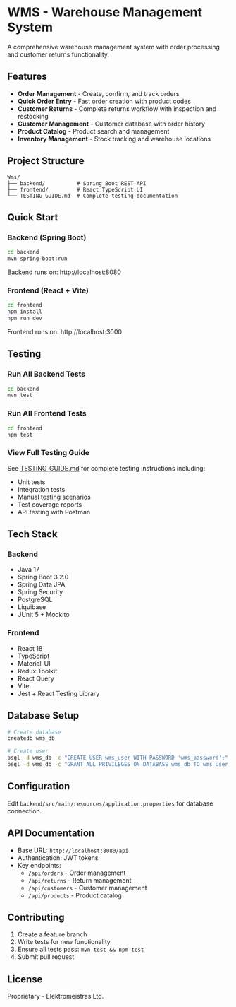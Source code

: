 # WMS - Warehouse Management System

A comprehensive warehouse management system with order processing and customer returns functionality.

## Features

- **Order Management** - Create, confirm, and track orders
- **Quick Order Entry** - Fast order creation with product codes
- **Customer Returns** - Complete returns workflow with inspection and restocking
- **Customer Management** - Customer database with order history
- **Product Catalog** - Product search and management
- **Inventory Management** - Stock tracking and warehouse locations

## Project Structure

```
Wms/
├── backend/          # Spring Boot REST API
├── frontend/         # React TypeScript UI
└── TESTING_GUIDE.md  # Complete testing documentation
```

## Quick Start

### Backend (Spring Boot)

```bash
cd backend
mvn spring-boot:run
```

Backend runs on: http://localhost:8080

### Frontend (React + Vite)

```bash
cd frontend
npm install
npm run dev
```

Frontend runs on: http://localhost:3000

## Testing

### Run All Backend Tests

```bash
cd backend
mvn test
```

### Run All Frontend Tests

```bash
cd frontend
npm test
```

### View Full Testing Guide

See [TESTING_GUIDE.md](TESTING_GUIDE.md) for complete testing instructions including:
- Unit tests
- Integration tests
- Manual testing scenarios
- Test coverage reports
- API testing with Postman

## Tech Stack

### Backend
- Java 17
- Spring Boot 3.2.0
- Spring Data JPA
- Spring Security
- PostgreSQL
- Liquibase
- JUnit 5 + Mockito

### Frontend
- React 18
- TypeScript
- Material-UI
- Redux Toolkit
- React Query
- Vite
- Jest + React Testing Library

## Database Setup

```bash
# Create database
createdb wms_db

# Create user
psql -d wms_db -c "CREATE USER wms_user WITH PASSWORD 'wms_password';"
psql -d wms_db -c "GRANT ALL PRIVILEGES ON DATABASE wms_db TO wms_user;"
```

## Configuration

Edit `backend/src/main/resources/application.properties` for database connection.

## API Documentation

- Base URL: `http://localhost:8080/api`
- Authentication: JWT tokens
- Key endpoints:
  - `/api/orders` - Order management
  - `/api/returns` - Return management
  - `/api/customers` - Customer management
  - `/api/products` - Product catalog

## Contributing

1. Create a feature branch
2. Write tests for new functionality
3. Ensure all tests pass: `mvn test && npm test`
4. Submit pull request

## License

Proprietary - Elektromeistras Ltd.

